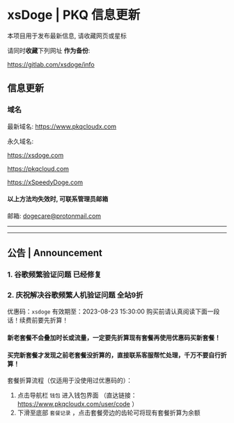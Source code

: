 # xsDoge | PKQ 信息更新
本项目用于发布最新信息, 请收藏网页或星标

请同时**收藏**下列网址 **作为备份**:

https://gitlab.com/xsdoge/info


## 信息更新

### 域名
最新域名:
https://www.pkqcloudx.com

永久域名:

https://xsdoge.com

https://pkqcloud.com

https://xSpeedyDoge.com

#### 以上方法均失效时, 可联系管理员邮箱
邮箱:
dogecare@protonmail.com

---
---

## 公告 | Announcement

### **1. 谷歌频繁验证问题 已经修复**

### **2. 庆祝解决谷歌频繁人机验证问题 全站9折**
优惠码：`xsdoge` 有效期至：2023-08-23 15:30:00
购买前请认真阅读下面一段话！续费前要先折算！

#### **新老套餐不会叠加时长或流量，一定要先折算现有套餐再使用优惠码买新套餐！**
#### **买完新套餐才发现之前老套餐没折算的，直接联系客服帮忙处理，千万不要自行折算！**

套餐折算流程（仅适用于没使用过优惠码的）：
1. 点击导航栏 `钱包` 进入钱包界面 （直达链接：https://www.pkqcloudx.com/user/code ）
2. 下滑至底部 `套餐记录` ，点击套餐旁边的齿轮可将现有套餐折算为余额
